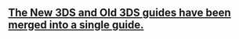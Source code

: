 ## [The New 3DS and Old 3DS guides have been merged into a single guide.](https://github.com/Plailect/Guide/wiki/Get-Started)